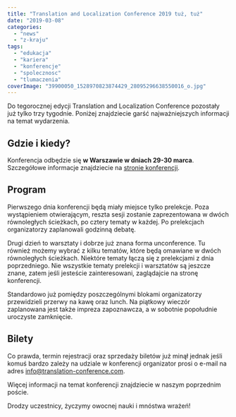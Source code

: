 ```yaml
---
title: "Translation and Localization Conference 2019 tuż, tuż"
date: "2019-03-08"
categories: 
  - "news"
  - "z-kraju"
tags: 
  - "edukacja"
  - "kariera"
  - "konferencje"
  - "spolecznosc"
  - "tlumaczenia"
coverImage: "39900050_1528970823874429_28095296638550016_o.jpg"
---
```


Do tegorocznej edycji Translation and Localization Conference pozostały już tylko trzy tygodnie. Poniżej znajdziecie garść najważniejszych informacji na temat wydarzenia.

## Gdzie i kiedy?

Konferencja odbędzie się **w Warszawie w dniach 29-30 marca**. Szczegółowe informacje znajdziecie na [stronie konferencji](https://www.translation-conference.com/).

## Program

Pierwszego dnia konferencji będą miały miejsce tylko prelekcje. Poza wystąpieniem otwierającym, reszta sesji zostanie zaprezentowana w dwóch równoległych ścieżkach, po cztery tematy w każdej. Po prelekcjach organizatorzy zaplanowali godzinną debatę.

Drugi dzień to warsztaty i dobrze już znana forma unconference. Tu również możemy wybrać z kilku tematów, które będą omawiane w dwóch równoległych ścieżkach. Niektóre tematy łączą się z prelekcjami z dnia poprzedniego. Nie wszystkie tematy prelekcji i warsztatów są jeszcze znane, zatem jeśli jesteście zainteresowani, zaglądajcie na stronę konferencji.

Standardowo już pomiędzy poszczególnymi blokami organizatorzy przewidzieli przerwy na kawę oraz lunch. Na piątkowy wieczór zaplanowana jest także impreza zapoznawcza, a w sobotnie popołudnie uroczyste zamknięcie.

## Bilety

Co prawda, termin rejestracji oraz sprzedaży biletów już minął jednak jeśli komuś bardzo zależy na udziale w konferencji organizator prosi o e-mail na adres [info@translation-conference.com](mailto:info@translation-conference.com).

Więcej informacji na temat konferencji znajdziecie w naszym poprzednim poście.

Drodzy uczestnicy, życzymy owocnej nauki i mnóstwa wrażeń!
